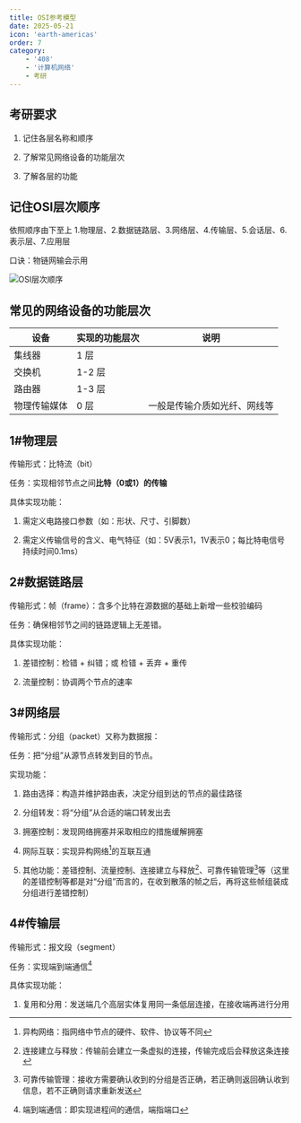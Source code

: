 ```yaml
---
title: OSI参考模型
date: 2025-05-21
icon: 'earth-americas'
order: 7
category: 
    - '408'
    - '计算机网络'
    - 考研
---
```


## 考研要求

1. 记住各层名称和顺序

2. 了解常见网络设备的功能层次

3. 了解各层的功能

## 记住OSI层次顺序

依照顺序由下至上 1.物理层、2.数据链路层、3.网络层、4.传输层、5.会话层、6.表示层、7.应用层

口诀：物链网输会示用

![OSI层次顺序](//store.s1r0ko.top/svg/4.svg)

## 常见的网络设备的功能层次

| 设备 | 实现的功能层次 | 说明 |
| --- | --- | --- |
| 集线器 | 1 层 |  |
| 交换机 | 1-2 层 | | 
| 路由器 | 1-3 层 |  |
| 物理传输媒体 | 0 层 | 一般是传输介质如光纤、网线等 |

## 1#物理层

传输形式：比特流（bit）

任务：实现相邻节点之间**比特（0或1）的传输**

具体实现功能：

1. 需定义电路接口参数（如：形状、尺寸、引脚数）

2. 需定义传输信号的含义、电气特征（如：5V表示1，1V表示0；每比特电信号持续时间0.1ms）

## 2#数据链路层

传输形式：帧（frame）：含多个比特在源数据的基础上新增一些校验编码

任务：确保相邻节之间的链路逻辑上无差错。

具体实现功能：

1. 差错控制：检错 + 纠错；或 检错 + 丢弃 + 重传

2. 流量控制：协调两个节点的速率

## 3#网络层

传输形式：分组（packet）又称为数据报：

任务：把“分组”从源节点转发到目的节点。

实现功能：

1. 路由选择：构造并维护路由表，决定分组到达的节点的最佳路径

2. 分组转发：将“分组”从合适的端口转发出去

3. 拥塞控制：发现网络拥塞并采取相应的措施缓解拥塞

4. 网际互联：实现异构网络[^1]的互联互通

5. 其他功能：差错控制、流量控制、连接建立与释放[^3]、可靠传输管理[^2]等（这里的差错控制等都是对“分组”而言的，在收到散落的帧之后，再将这些帧组装成分组进行差错控制）

[^1]: 异构网络：指网络中节点的硬件、软件、协议等不同

[^2]: 可靠传输管理：接收方需要确认收到的分组是否正确，若正确则返回确认收到信息，若不正确则请求重新发送

[^3]: 连接建立与释放：传输前会建立一条虚拟的连接，传输完成后会释放这条连接

## 4#传输层

传输形式：报文段（segment）

任务：实现端到端通信[^4]

具体实现功能：

1. 复用和分用：发送端几个高层实体复用同一条低层连接，在接收端再进行分用

[^4]: 端到端通信：即实现进程间的通信，端指端口
